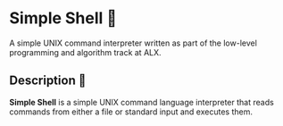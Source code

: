 # Simple Shell :shell:

A simple UNIX command interpreter written as part of the low-level programming and algorithm track at ALX.

## Description :speech_balloon:

**Simple Shell** is a simple UNIX command language interpreter that reads commands from either a file or standard input and executes them.


